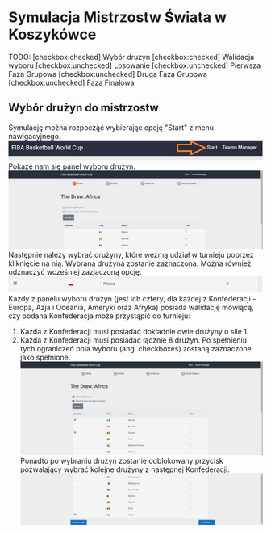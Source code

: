 # Symulacja Mistrzostw Świata w Koszykówce

TODO:
[checkbox:checked] Wybór drużyn
[checkbox:checked] Walidacja wyboru
[checkbox:unchecked] Losowanie
[checkbox:unchecked] Pierwsza Faza Grupowa
[checkbox:unchecked] Druga Faza Grupowa
[checkbox:unchecked] Faza Finałowa

## Wybór drużyn do mistrzostw

Symulację można rozpocząć wybierając opcję "Start" z menu nawigacyjnego. 
![Selection Start](https://github.com/Sverda/BasketballWorldCup/blob/master/images/selection-start.jpg)
Pokaże nam się panel wyboru drużyn. 
![Selection Panel](https://github.com/Sverda/BasketballWorldCup/blob/master/images/selection-panel.jpg)
Następnie należy wybrać drużyny, które wezmą udział w turnieju poprzez kliknięcie na nią. 
Wybrana drużyna zostanie zaznaczona. Można również odznaczyć wcześniej zazjaczoną opcję. 
![Selection Choose](https://github.com/Sverda/BasketballWorldCup/blob/master/images/selection-choose.jpg)
Każdy z panelu wyboru drużyn (jest ich cztery, dla każdej z Konfederacji - Europa, Azja i Oceania, Ameryki oraz Afryka) 
posiada walidację mówiącą, czy podana Konfederacja może przystąpić do turnieju: 
1. Każda z Konfederacji musi posiadać dokładnie dwie drużyny o sile 1. 
2. Każda z Konfederacji musi posiadać łącznie 8 drużyn. 
Po spełnieniu tych ograniczeń pola wyboru (ang. checkboxes) zostaną zaznaczone jako spełnione. 
![Selection Validation](https://github.com/Sverda/BasketballWorldCup/blob/master/images/selection-validation.jpg)
Ponadto po wybraniu drużyn zostanie odblokowany przycisk pozwalający wybrać kolejne drużyny z następnej Konfederacji. 
![Selection Next](https://github.com/Sverda/BasketballWorldCup/blob/master/images/selection-next.jpg)